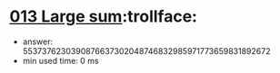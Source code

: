 [013 Large sum](http://projecteuler.net/problem=13):trollface:
========================

- answer: 5537376230390876637302048746832985971773659831892672 
- min used time: 0 ms

